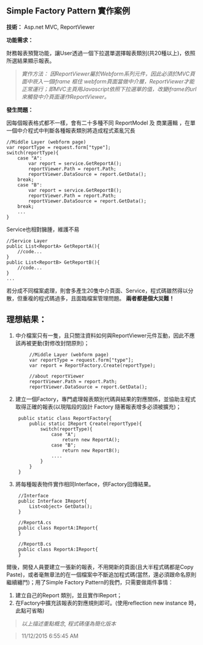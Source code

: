 ## Simple Factory Pattern 實作案例 ##

**技術：**
Asp.net MVC, ReportViewer  

**功能需求：**

財務報表預覽功能，讓User透過一個下拉選單選擇報表類別(共20種以上)，依照所選結果顯示報表。

> *實作方法：* 
> *因ReportViewer屬於Webform系列元件，因此必須於MVC頁面中崁入一個iframe 框住 webform頁面當做中介層，ReportViewer才能正常運行；即MVC主頁用Javascript依照下拉選單的值，改變iframe的url來觸發中介頁面運作ReportViewer。*

**發生問題：**

因每個報表格式都不一樣，會有二十多種不同 ReportModel 及 商業邏輯 ，在單一個中介程式中判斷各種報表類別將造成程式紊亂冗長

    
    //Middle Layer (webform page) 
	var reportType = request.form["type"]; 	
	switch(reportType){
		case "A":
			var report = service.GetReportA();
			reportViewer.Path = report.Path;
			reportViewer.DataSource = report.GetData();
		break;
		case "B":
			var report = service.GetReportB();
			reportViewer.Path = report.Path;
			reportViewer.DataSource = report.GetData();
		break;
		...
    }


Service也相對臃腫，維護不易


	//Service Layer
	public List<ReportA> GetReportA(){
		//code...
	}
	public List<ReportB> GetReportB(){
		//code...
	}
	...

若分成不同檔案處理，則會多產生20隻中介頁面、Service，程式碼雖然得以分散，但重複的程式碼過多，且面臨檔案管理問題。
**兩者都是個大災難！**




## 理想結果： ##

1. 中介檔案只有一隻，且只關注資料如何與ReportViewer元件互動，因此不應該再被更動(對修改封閉原則)；


	 		//Middle Layer (webform page) 
			var reportType = request.form["type"];
			var report = ReportFactory.Create(reportType);
			
			//about reportViewer
			reportViewer.Path = report.Path;
			reportViewer.DataSource = report.GetData();
1. 建立一個Factory，專門處理報表類別代碼與結果的對應關係，並協助主程式取得正確的報表(以現階段的設計 Factory 隨著報表增多必須被擴充)；
		
  		public static class ReportFactory{
			public static IReport Create(reportType){
				switch(reportType){
					case "A";
						return new ReportA();
					case "B";
						return new ReportB();
					....
				}
			}
		}

1. 將每種報表物件實作相同Interface，供Factory回傳結果。


		//Interface
		public Interface IReport{
			List<object> GetData();
		}

		//ReportA.cs
		public class ReportA:IReport{
		}

		//ReportB.cs
		public class ReportA:IReport{
		}

爾後，開發人員要建立一張新的報表，不用開新的頁面(且大半程式碼都是Copy Paste)，或者毫無章法的在一個檔案中不斷追加程式碼(當然，還必須跟命名原則繼續纏鬥)；用了Simple Factory Pattern的我們，只需要做兩件事情：

1. 建立自己的Report 類別，並且實作IReport；
1. 在Factory中擴充該報表的對應規則即可。(使用reflection new instance 時，此點可省略)



> *以上描述重點概念, 程式碼僅為簡化版本*


> 11/12/2015 6:55:45 AM 